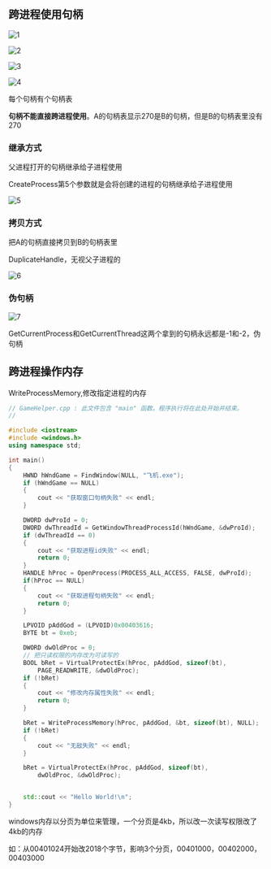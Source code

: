 ## 跨进程使用句柄

![1](https://alist.hmbb313.top/d/Baidunetdisk/Images/Cracker/40/406Windows/4/1.png)

![2](https://alist.hmbb313.top/d/Baidunetdisk/Images/Cracker/40/406Windows/4/2.png)

![3](https://alist.hmbb313.top/d/Baidunetdisk/Images/Cracker/40/406Windows/4/3.png)

![4](https://alist.hmbb313.top/d/Baidunetdisk/Images/Cracker/40/406Windows/4/4.png)

每个句柄有个句柄表

**句柄不能直接跨进程使用**。A的句柄表显示270是B的句柄，但是B的句柄表里没有270

### 继承方式

父进程打开的句柄继承给子进程使用

CreateProcess第5个参数就是会将创建的进程的句柄继承给子进程使用

![5](https://alist.hmbb313.top/d/Baidunetdisk/Images/Cracker/40/406Windows/4/5.png)

### 拷贝方式

把A的句柄直接拷贝到B的句柄表里

DuplicateHandle，无视父子进程的

![6](https://alist.hmbb313.top/d/Baidunetdisk/Images/Cracker/40/406Windows/4/6.png)

### 伪句柄

![7](https://alist.hmbb313.top/d/Baidunetdisk/Images/Cracker/40/406Windows/4/7.png)

GetCurrentProcess和GetCurrentThread这两个拿到的句柄永远都是-1和-2，伪句柄

## 跨进程操作内存

WriteProcessMemory,修改指定进程的内存

```cpp
// GameHelper.cpp : 此文件包含 "main" 函数。程序执行将在此处开始并结束。
//

#include <iostream>
#include <windows.h>
using namespace std;

int main()
{
    HWND hWndGame = FindWindow(NULL, "飞机.exe");
    if (hWndGame == NULL)
    {
        cout << "获取窗口句柄失败" << endl;
    }

    DWORD dwProId = 0;
    DWORD dwThreadId = GetWindowThreadProcessId(hWndGame, &dwProId);
    if (dwThreadId == 0)
    {
        cout << "获取进程id失败" << endl;
        return 0;
    }
    HANDLE hProc = OpenProcess(PROCESS_ALL_ACCESS, FALSE, dwProId);
    if(hProc == NULL)
    {
        cout << "获取进程句柄失败" << endl;
        return 0;
    }

    LPVOID pAddGod = (LPVOID)0x00403616;
    BYTE bt = 0xeb;

    DWORD dwOldProc = 0;
    // 把只读权限的内存改为可读写的
    BOOL bRet = VirtualProtectEx(hProc, pAddGod, sizeof(bt), 
        PAGE_READWRITE, &dwOldProc);
    if (!bRet)
    {
        cout << "修改内存属性失败" << endl;
        return 0;
    }

    bRet = WriteProcessMemory(hProc, pAddGod, &bt, sizeof(bt), NULL);
    if (!bRet)
    {
        cout << "无敌失败" << endl;
    }

    bRet = VirtualProtectEx(hProc, pAddGod, sizeof(bt),
        dwOldProc, &dwOldProc);


    std::cout << "Hello World!\n";
}
```

windows内存以分页为单位来管理，一个分页是4kb，所以改一次读写权限改了4kb的内存

如：从00401024开始改2018个字节，影响3个分页，00401000，00402000，00403000



















